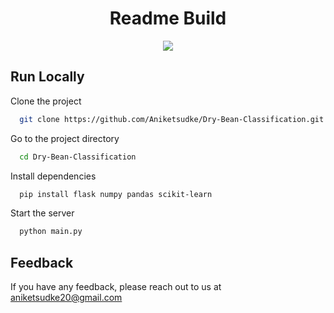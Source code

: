 <h1 align="center" id="title">Readme Build</h1>

<p align="center"><img src="https://socialify.git.ci/Aniketsudke/Dry-Bean-Classification/image?language=1&name=1&theme=Lightt"></p>

## Run Locally

Clone the project

```bash
  git clone https://github.com/Aniketsudke/Dry-Bean-Classification.git
```

Go to the project directory

```bash
  cd Dry-Bean-Classification
```

Install dependencies

```bash
  pip install flask numpy pandas scikit-learn
```

Start the server

```bash
  python main.py
```

## Feedback

If you have any feedback, please reach out to us at aniketsudke20@gmail.com
